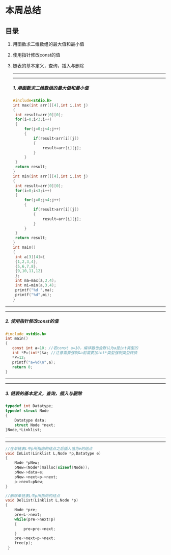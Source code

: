 

#                           本周总结

## 目录

1. 用函数求二维数组的最大值和最小值

2. 使用指针修改const的值

3. 链表的基本定义，查询，插入与删除

   *****

   ****

   ##### 1. 用函数求二维数组的最大值和最小值

   ```c
   #include<stdio.h>
   int max(int arr[][4],int i,int j)
   {
   	int result=arr[0][0];
   	for(i=0;i<3;i++)
   	{
   		for(j=0;j<4;j++)
   		{
   			if(result<arr[i][j])
   			{
   				result=arr[i][j];
   			}
   		}
   	}
   	return result;
   }
   int min(int arr[][4],int i,int j)
   {
   	int result=arr[0][0];
   	for(i=0;i<3;i++)
   	{
   		for(j=0;j<4;j++)
   		{
   			if(result>arr[i][j])
   			{
   				result=arr[i][j];
   			}
   		}
   	}
   	return result;
   }
   int main()
   {
   	int a[3][4]={
   	{1,2,3,4},
   	{5,6,7,8},
   	{9,10,11,12}
   	};
   	int ma=max(a,3,4);
   	int mi=min(a,3,4);
   	printf("%d ",ma);
   	printf("%d",mi);
   }
   ```

****

****

##### 2. 使用指针修改const的值

```c
#include <stdio.h>
int main()
{
   const int a=10; //若const a=10，编译器也会默认为a是int类型的
   int *P=(int*)&a; //注意需要强制&a前需要加int*类型强制类型转换
   *P=12;
   printf("a=%d\n",a);
   return 0;
}
```

****

****

##### 3. 链表的基本定义，查询，插入与删除

```c
typedef int Datatype;
typedef struct Node
{
	Datatype data;
	struct Node *next;
}Node,*Linklist;
```

****

****

```c
//在单链表L中p所指向的结点之后插入值为e的结点
void InList(Linklist L,Node *p,Datatype e)
{
	Node *pNew;
	pNew=(Node*)malloc(sizeof(Node));
	pNew->data=e;
	pNew->next=p->next;
	p->next=pNew;
}
```

```c
//删除单链表L中p所指向的结点
void DelList(Linklist L,Node *p)
{
	Node *pre;
	pre=L->next;
	while(pre->next!p)
	{
		pre=pre->next;
	}
	pre->next=p->next;
	free(p);
 } 
```

```

```















